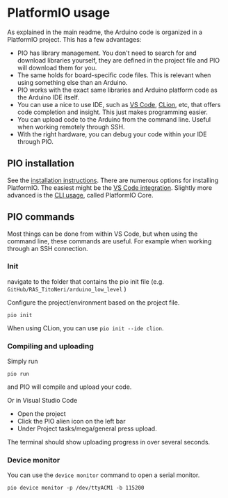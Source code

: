# PlatformIO usage

As explained in the main readme, the Arduino code is organized in a PlatformIO project. This has a few advantages:
* PIO has library management. You don't need to search for and download libraries yourself, they are defined in the project file and PIO will download them for you.
* The same holds for board-specific code files. This is relevant when using something else than an Arduino.
* PIO works with the exact same libraries and Arduino platform code as the Arduino IDE itself.
* You can use a nice to use IDE, such as [VS Code](https://code.visualstudio.com/), [CLion](https://www.jetbrains.com/clion/), etc, that offers code completion and insight. This just makes programming easier.
* You can upload code to the Arduino from the command line. Useful when working remotely through SSH.
* With the right hardware, you can debug your code within your IDE through PIO.


## PIO installation

See the [installation instructions](https://docs.platformio.org/en/latest/core/installation/index.html). There are numerous options for installing PlatformIO. The easiest might be the [VS Code integration](https://docs.platformio.org/en/latest/integration/ide/vscode.html#ide-vscode).
Slightly more advanced is the [CLI usage](https://docs.platformio.org/en/latest/core/index.html#piocore), called PlatformIO Core.

## PIO commands

Most things can be done from within VS Code, but when using the command line, these commands are useful. For example when working through an SSH connection.

### Init
navigate to the folder that contains the pio init file (e.g. ```GitHub/RAS_TitoNeri/arduino_low_level``` )

Configure the project/environment based on the project file.
```shell
pio init
```

When using CLion, you can use `pio init --ide clion`.

### Compiling and uploading

Simply run

```shell
pio run
```

and PIO will compile and upload your code.

Or in Visual Studio Code
- Open the project
- Click the PIO alien icon on the left bar
- Under Project tasks/mega/general press upload. 

The terminal should show uploading progress in over several seconds.

### Device monitor

You can use the `device monitor` command to open a serial monitor.
```shell
pio device monitor -p /dev/ttyACM1 -b 115200
```
